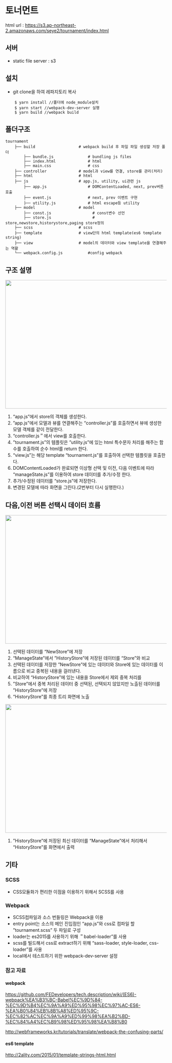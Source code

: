 # 토너먼트

html url : https://s3.ap-northeast-2.amazonaws.com/seye2/tournament/index.html

## 서버
- static file server : s3

## 설치
- git clone을 하여 레파지토리 복사

```
    $ yarn install //폴더에 node_module설치
    $ yarn start //webpack-dev-server 실행
    $ yarn build //webpack build
```

## 폴더구조
    tournament
        ├── build                   # webpack build 후 파일 파일 생성할 저장 폴더
            ├── bundle.js               # bundling js files
            ├── index.html              # html
            ├── main.css                # css
        ├── controller              # model과 view를 연결, store를 관리(처리)
        ├── html                    # html
        ├── js                      # app.js, utility, ui관련 js
            ├── app.js                  # DOMContentLoaded, next, prev버튼 호출
            ├── event.js                # next, prev 이벤트 구현
            ├── utility.js              # html escape등 utility
        ├── model                   # model
            ├── const.js                  # const변수 선언
            ├── store.js                  # store,newstore,historystore,paging store정의
        ├── scss                    # scss
        ├── template                # view단의 html template(es6 template string)
        ├── view                    # model의 데이터와 view template을 연결해주는 역활
        └── webpack.config.js           #config webpack

## 구조 설명

<img src="https://s3.ap-northeast-2.amazonaws.com/seye2/tournament/1.png?v=2" width="700" height="400" />

1. “app.js”에서 store의 객체를 생성한다.
2. ”app.js”에서 모델과 뷰를 연결해주는 “controller.js”를 호출하면서 뷰에 생성한 모델 객체를 같이 전달한다.
3. “controller.js＂에서 view를 호출한다.
4. ”tournament.js”의 템플릿은 ”utility.js”에 있는 html 특수문자 처리를 해주는 함수를 호출하여 순수 html를 return 한다.
5. “view.js”는 해당 template “tournament.js”를 호출하여 선택한 템플릿을 호출한다.
6. DOMContentLoaded가 완료되면 이상형 선택 및 이전, 다음 이벤트에 따라 “manageState.js”를 이용하여 store 데이터를 추가/수정 한다.
7. 추가/수정된 데이터를 “store.js”에 저장한다.
8. 변경된 모델에 따라 화면을 그린다.(2번부터 다시 실행한다.)

## 다음,이전 버튼 선택시 데이터 흐름

<img src="https://s3.ap-northeast-2.amazonaws.com/seye2/tournament/2.png?v=1" width="700" height="400" />

1. 선택된 데이터를 “NewStore”에 저장
2. “ManageState”에서 ”HistoryStore”에 저장된 데이터를 “Store”와 비교
3. 선택된 데이터를 저장한 ”NewStore”에 있는 데이터와 Store에 있는 데이터를 이름으로 비교 중복된 내용을 걸러낸다.
4. 비교하여 “HistoryStore”에 있는 내용을 Store에서 제외 중복 처리를
5. ”Store”에서 중복 처리된 데이터 중 선택된, 선택되지 않았지만 노출된 데이터를 ”HistoryStore”에 저장
6. “HistoryStore”를 최종 트리 화면에 노출

<img src="https://s3.ap-northeast-2.amazonaws.com/seye2/tournament/3.png?v=1" width="700" height="400" />

1. ”HistoryStore”에 저장된 최신 데이터를 “ManageState”에서 처리해서 “HistoryStore”를 화면에서 출력

## 기타
### SCSS
- CSS모듈화가 편리한 이점을 이용하기 위해서 SCSS를 사용

### Webpack
- SCSS컴파일과 소스 번들링은 Webpack을 이용
- entry point는 소스의 메인 진입점인 “app.js”와 css로 컴파일 할 ”tournament.scss” 두 파일로 구성
- loader는 es2015를 사용하기 위해 ＂babel-loader”를 사용
- scss를 빌드해서 css로 extract하기 위해 “sass-loader, style-loader, css-loader”를 사용
- local에서 테스트하기 위한 webpack-dev-server 설정

### 참고 자료

#### webpack
https://github.com/FEDevelopers/tech.description/wiki/(ES6)-webpack%EA%B3%BC-Babel%EC%9D%84-%EC%9D%B4%EC%9A%A9%ED%95%98%EC%97%AC-ES6-%EA%B0%84%EB%8B%A8%ED%95%9C-%EC%82%AC%EC%9A%A9%ED%99%98%EA%B2%BD-%EC%84%A4%EC%B9%98%ED%95%98%EA%B8%B0

http://webframeworks.kr/tutorials/translate/webpack-the-confusing-parts/


#### es6 template
http://2ality.com/2015/01/template-strings-html.html

